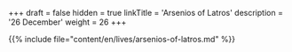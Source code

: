 +++
draft = false
hidden = true
linkTitle = 'Arsenios of Latros'
description = '26 December'
weight = 26
+++

{{% include file="content/en/lives/arsenios-of-latros.md" %}}
